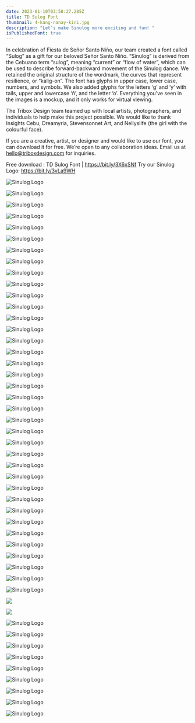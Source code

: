 ```yaml
---
date: 2023-01-10T03:58:27.285Z
title: TD Sulog Font
thumbnail: 4-kang-nanay-kini.jpg
description: "Let’s make Sinulog more exciting and fun! "
isPublishedFont: true
---
```

In celebration of Fiesta de Señor Santo Niño, our team created a font called “Sulog” as a gift for our beloved Señor Santo Niño. “Sinulog” is derived from the Cebuano term “sulog”, meaning “current” or “flow of water”, which can be used to describe forward-backward movement of the Sinulog dance. We retained the original structure of the wordmark, the curves that represent resilience, or “kalig-on”. The font has glyphs in upper case, lower case, numbers, and symbols. We also added glyphs for the letters ‘g’ and ‘y’ with tails, upper and lowercase ‘ñ’, and the letter ‘o’. Everything you’ve seen in the images is a mockup, and it only works for virtual viewing.

The Tribox Design team teamed up with local artists, photographers, and individuals to help make this project possible. We would like to thank Insights Cebu, Dreamyria, Stevensonnet Art, and Nellyslife (the girl with the colourful face).

If you are a creative, artist, or designer and would like to use our font, you can download it for free. We’re open to any collaboration ideas. Email us at hello@triboxdesign.com for inquiries.

Free download : TD Sulog Font | https://bit.ly/3X6xSNf
Try our Sinulog Logo: https://bit.ly/3vLa9WH

![Sinulog Logo](0-cover.jpg "Sinulog Logo")

![Sinulog Logo](1-0.jpg "Sinulog Logo")

![Sinulog Logo](2-1.jpg "Sinulog Logo")

![Sinulog Logo](2-intro-copy.jpg "Sinulog Logo")

![Sinulog Logo](3-a-z.jpg "Sinulog Logo")

![Sinulog Logo](3-a-z-copy.jpg "Sinulog Logo")

![Sinulog Logo](4-1-pit-sesnor.jpg "Sinulog Logo")

![Sinulog Logo](36.jpg "Sinulog Logo")

![Sinulog Logo](5-mossyagit-og-kusgoo_.jpg "Sinulog Logo")

![Sinulog Logo](6-pritit.jpg "Sinulog Logo")

![Sinulog Logo](7-queen.jpg "Sinulog Logo")

![Sinulog Logo](8-sinulog-history.jpg "Sinulog Logo")

![Sinulog Logo](9-patterns.jpg "Sinulog Logo")

![Sinulog Logo](10-g.jpg "Sinulog Logo")

![Sinulog Logo](11-sticker.jpg "Sinulog Logo")

![Sinulog Logo](12-1-sinug-experience.jpg "Sinulog Logo")

![Sinulog Logo](12-provinces.jpg "Sinulog Logo")

![Sinulog Logo](15-street-poster.jpg "Sinulog Logo")

![Sinulog Logo](26-church.jpg "Sinulog Logo")

![Sinulog Logo](22-pin.jpg "Sinulog Logo")

![Sinulog Logo](20-poter.jpg "Sinulog Logo")

![Sinulog Logo](21-girl-ith-totebag.jpg "Sinulog Logo")

![Sinulog Logo](18-poster.jpg "Sinulog Logo")

![Sinulog Logo](25-fag.jpg "Sinulog Logo")

![Sinulog Logo](22-1-billboard.jpg "Sinulog Logo")

![Sinulog Logo](18-poster.jpg "Sinulog Logo")

![Sinulog Logo](24-float.jpg "Sinulog Logo")

![Sinulog Logo](amlorr.jpg "Sinulog Logo")

![Sinulog Logo](dreamaria.jpg "Sinulog Logo")

![Sinulog Logo](illustrations.jpg "Sinulog Logo")

![Sinulog Logo](jeg.jpg "Sinulog Logo")

![Sinulog Logo](steven.jpg "Sinulog Logo")

![Sinulog Logo](27-ccex.jpg "Sinulog Logo")

![Sinulog Logo](28-fuente.jpg "Sinulog Logo")

![Sinulog Logo](33-ayaa.jpg "Sinulog Logo")

![Sinulog Logo](32-naia.jpg "Sinulog Logo")

![Sinulog Logo](34-carbon.jpg "Sinulog Logo")

![](14-insta.jpg)

![](14-2-bilboard-aya.jpg)

![Sinulog Logo](35-poster.jpg "Sinulog Logo")

![Sinulog Logo](38.jpg "Sinulog Logo")

![Sinulog Logo](39-ticker.jpg "Sinulog Logo")

![Sinulog Logo](40-mf.jpg "Sinulog Logo")

![Sinulog Logo](42-fuente.jpg "Sinulog Logo")

![Sinulog Logo](41-poter.jpg "Sinulog Logo")

![Sinulog Logo](42-fuente.jpg "Sinulog Logo")

![Sinulog Logo](43-coon.jpg "Sinulog Logo")

![Sinulog Logo](44.jpg "Sinulog Logo")